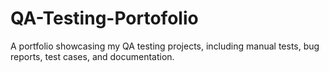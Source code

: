 # QA-Testing-Portofolio
A portfolio showcasing my QA testing projects, including manual tests, bug reports, test cases, and documentation.
